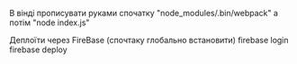 В вінді прописувати руками спочатку "node_modules/.bin/webpack" а потім "node index.js"

Деплоїти через FireBase (спочтаку глобально встановити)
firebase login
firebase deploy